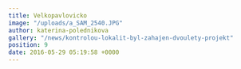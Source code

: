 ```yaml
---
title: Velkopavlovicko
image: "/uploads/a_SAM_2540.JPG"
author: katerina-polednikova
gallery: "/news/kontrolou-lokalit-byl-zahajen-dvoulety-projekt"
position: 9
date: 2016-05-29 05:19:58 +0000
---
```

